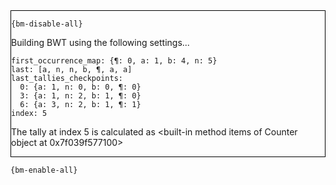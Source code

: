 <div style="border:1px solid black;">

`{bm-disable-all}`

Building BWT using the following settings...

```
first_occurrence_map: {¶: 0, a: 1, b: 4, n: 5}
last: [a, n, n, b, ¶, a, a]
last_tallies_checkpoints: 
  0: {a: 1, n: 0, b: 0, ¶: 0}
  3: {a: 1, n: 2, b: 1, ¶: 0}
  6: {a: 3, n: 2, b: 1, ¶: 1}
index: 5

```

The tally at index 5 is calculated as <built-in method items of Counter object at 0x7f039f577100>
</div>

`{bm-enable-all}`

